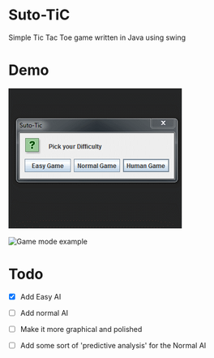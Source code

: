 # Suto-TiC
Simple Tic Tac Toe game written in Java using swing



# Demo

![Example of game menu](https://github.com/TyphoidTony/Suto-TiC/blob/master/examples/Suto-tic_example2.gif "Menu Example")

![Game mode example](https://raw.githubusercontent.com/TyphoidTony/Suto-TiC/master/examples/Suto-tic_example.gif "Game
 example")

# Todo
- [x] Add Easy AI

- [ ] Add normal AI

- [ ] Make it more graphical and polished

- [ ] Add some sort of 'predictive analysis' for the Normal AI